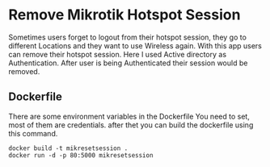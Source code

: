 # Remove Mikrotik Hotspot Session 

Sometimes users forget to logout from their hotspot session, they go to different Locations and they want to use Wireless again. With this app users can remove their hotspot session. Here I used Active directory as Authentication. After user is being Authenticated their session would be removed.


## Dockerfile
There are some environment variables in the Dockerfile You need to set, most of them are credentials. after thet you can build the dockerfile using this command.
```
docker build -t mikresetsession .
docker run -d -p 80:5000 mikresetsession 
```
